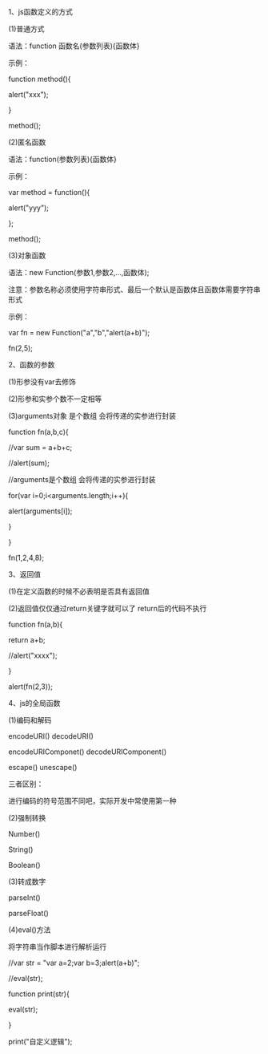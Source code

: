 1、js函数定义的方式

(1)普通方式

语法：function 函数名(参数列表){函数体}

示例：

function method(){

alert("xxx");

}

method();

(2)匿名函数

语法：function(参数列表){函数体}

示例：

var method = function(){

alert("yyy");

};

method();

(3)对象函数

语法：new Function(参数1,参数2,...,函数体);

注意：参数名称必须使用字符串形式、最后一个默认是函数体且函数体需要字符串形式

示例：

var fn = new Function("a","b","alert(a+b)");

fn(2,5);

2、函数的参数

(1)形参没有var去修饰

(2)形参和实参个数不一定相等

(3)arguments对象 是个数组 会将传递的实参进行封装

function fn(a,b,c){

//var sum = a+b+c;

//alert(sum);

//arguments是个数组 会将传递的实参进行封装

for(var i=0;i<arguments.length;i++){

alert(arguments[i]);

}

}

fn(1,2,4,8);

3、返回值

(1)在定义函数的时候不必表明是否具有返回值

(2)返回值仅仅通过return关键字就可以了 return后的代码不执行

function fn(a,b){

return a+b;

//alert("xxxx");

}

alert(fn(2,3));

4、js的全局函数

(1)编码和解码

encodeURI()   decodeURI()

encodeURIComponet()      decodeURIComponent()

escape()    unescape()

三者区别：

进行编码的符号范围不同吧，实际开发中常使用第一种

(2)强制转换

Number()

String()

Boolean()

(3)转成数字

parseInt()

parseFloat()

(4)eval()方法   

将字符串当作脚本进行解析运行

//var str = "var a=2;var b=3;alert(a+b)";

//eval(str);

function print(str){

eval(str);

}

print("自定义逻辑");